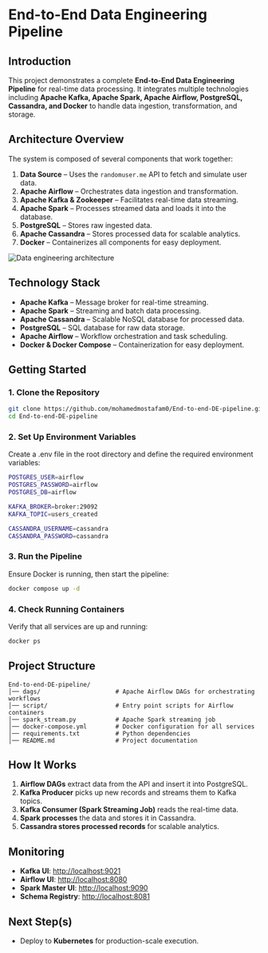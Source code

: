 # End-to-End Data Engineering Pipeline

## Introduction
This project demonstrates a complete **End-to-End Data Engineering Pipeline** for real-time data processing. It integrates multiple technologies including **Apache Kafka, Apache Spark, Apache Airflow, PostgreSQL, Cassandra, and Docker** to handle data ingestion, transformation, and storage.

## Architecture Overview
The system is composed of several components that work together:

1. **Data Source** – Uses the `randomuser.me` API to fetch and simulate user data.
2. **Apache Airflow** – Orchestrates data ingestion and transformation.
3. **Apache Kafka & Zookeeper** – Facilitates real-time data streaming.
4. **Apache Spark** – Processes streamed data and loads it into the database.
5. **PostgreSQL** – Stores raw ingested data.
6. **Apache Cassandra** – Stores processed data for scalable analytics.
7. **Docker** – Containerizes all components for easy deployment.

![Data engineering architecture](https://github.com/user-attachments/assets/f3d4b867-8206-42c3-9f87-3a37d37fcbf9)

## Technology Stack
- **Apache Kafka** – Message broker for real-time streaming.
- **Apache Spark** – Streaming and batch data processing.
- **Apache Cassandra** – Scalable NoSQL database for processed data.
- **PostgreSQL** – SQL database for raw data storage.
- **Apache Airflow** – Workflow orchestration and task scheduling.
- **Docker & Docker Compose** – Containerization for easy deployment.

## Getting Started

### 1. Clone the Repository
```bash
git clone https://github.com/mohamedmostafam0/End-to-end-DE-pipeline.git
cd End-to-end-DE-pipeline
```
### 2. Set Up Environment Variables
Create a .env file in the root directory and define the required environment variables:
```bash
POSTGRES_USER=airflow
POSTGRES_PASSWORD=airflow
POSTGRES_DB=airflow

KAFKA_BROKER=broker:29092
KAFKA_TOPIC=users_created

CASSANDRA_USERNAME=cassandra
CASSANDRA_PASSWORD=cassandra
```
### 3. Run the Pipeline
Ensure Docker is running, then start the pipeline:
```bash
docker compose up -d
```
### 4. Check Running Containers
Verify that all services are up and running:
```bash
docker ps
```

## Project Structure
```
End-to-end-DE-pipeline/
│── dags/                     # Apache Airflow DAGs for orchestrating workflows
│── script/                   # Entry point scripts for Airflow containers
│── spark_stream.py           # Apache Spark streaming job
│── docker-compose.yml        # Docker configuration for all services
│── requirements.txt          # Python dependencies
│── README.md                 # Project documentation
```


## How It Works
1. **Airflow DAGs** extract data from the API and insert it into PostgreSQL.
2. **Kafka Producer** picks up new records and streams them to Kafka topics.
3. **Kafka Consumer (Spark Streaming Job)** reads the real-time data.
4. **Spark processes** the data and stores it in Cassandra.
5. **Cassandra stores processed records** for scalable analytics.

## Monitoring
- **Kafka UI**: [http://localhost:9021](http://localhost:9021)
- **Airflow UI**: [http://localhost:8080](http://localhost:8080)
- **Spark Master UI**: [http://localhost:9090](http://localhost:9090)
- **Schema Registry**: [http://localhost:8081](http://localhost:8081)

## Next Step(s)
- Deploy to **Kubernetes** for production-scale execution.




